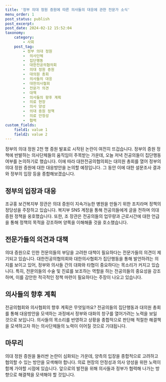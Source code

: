 ```yaml
---
title: '정부 의대 정원 증원에 따른 의사들의 대응에 관한 전문가 소식'
menu_order: 1
post_status: publish
post_excerpt: 
post_date: 2024-02-12 15:52:04
taxonomy:
    category:
        - 사회
    post_tag:
        - 정부 의대 정원
        -  의사단체
        -  집단행동
        -  대한전공의협의회
        -  의대 정원 증원
        -  대의원 총회
        -  의사들의 대응
        -  대한의사협회
        -  전문가 의견
        -  대책
        -  의사들의 향후 계획
        -  의료 현장
        -  의사 양성
        -  의대 증원 정책
        -  의료 안정성
        -  협력
custom_fields:
    field1: value 1
    field2: value 2
---
```


정부의 의대 정원 2천 명 증원 발표로 시작된 논란이 여전히 뜨겁습니다. 정부의 증원 정책에 반발하는 의사단체들의 움직임이 주목받는 가운데, 오늘 저녁 전공의들이 집단행동 여부를 논의하기로 했습니다. 이에 따라 대한전공의협의회는 대의원 총회를 열어 정부의 의대 정원 증원에 대한 대응방안을 논의할 예정입니다. 그 동안 이에 대한 설문조사 결과와 정부의 입장 등을 종합해보겠습니다.
## 정부의 입장과 대응
조규홍 보건복지부 장관은 의대 증원이 지속가능한 병원을 만들기 위한 조치라며 정책의 정당성을 주장하고 있습니다. 복지부 SNS 계정을 통해 전공의들에게 글을 전하며 의대 증원 정책을 옹호했습니다. 또한, 조 장관은 전공의들의 업무량과 근로시간에 대한 언급을 통해 정책의 목적을 강조하며 양쪽을 이해해줄 것을 호소했습니다.
## 전문가들의 의견과 대책
의대 증원으로 인한 전문의들의 부담을 고려한 대책이 필요하다는 전문가들의 의견이 제기되고 있습니다. 대한전공의협의회와 대한의사협회가 집단행동을 통해 발언하려는 의지를 보이고 있어, 정부와 의사들 간의 대화와 타협이 중요하다는 목소리가 커지고 있습니다. 특히, 전문의들의 수술 및 진료를 보조하는 역할을 하는 전공의들의 중요성을 강조하며, 이를 감안한 적극적인 정책 마련이 필요하다는 주장이 나오고 있습니다.
## 의사들의 향후 계획
전공의협회와 의사협회의 향후 계획은 무엇일까요? 전공의들의 집단행동과 대의원 총회를 통해 대응방안을 모색하는 과정에서 정부와 대화의 창구를 열어가려는 노력을 보일 것으로 보입니다. 의사들의 목소리를 반영하고 상황을 종합적으로 판단해 적절한 해결책을 모색하고자 하는 의사단체들의 노력이 이어질 것으로 기대됩니다.
## 마무리
의대 정원 증원을 둘러싼 논란이 심화되는 가운데, 양측의 입장을 종합적으로 고려하고 협의할 수 있는 방안을 모색해야 합니다. 의료 현장의 안정성과 의사 양성을 위한 노력이 함께 가야할 시점에 있습니다. 앞으로의 발전을 위해 의사들과 정부가 협력해 나가는 방향으로 해결책을 모색해야 할 것입니다.

